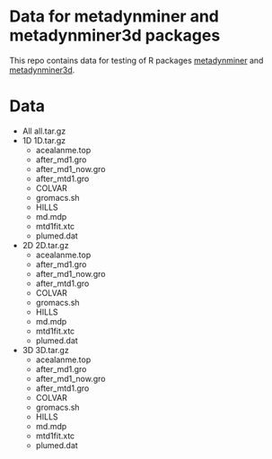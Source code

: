 # Data for metadynminer and metadynminer3d packages

This repo contains data for testing of R packages
[metadynminer](https://github.com/spiwokv/metadynminer)
and 
[metadynminer3d](https://github.com/spiwokv/metadynminer3d).

# Data

* All all.tar.gz
* 1D 1D.tar.gz
  + acealanme.top
  + after_md1.gro
  + after_md1_now.gro
  + after_mtd1.gro
  + COLVAR
  + gromacs.sh
  + HILLS
  + md.mdp
  + mtd1fit.xtc
  + plumed.dat
* 2D 2D.tar.gz
  + acealanme.top
  + after_md1.gro
  + after_md1_now.gro
  + after_mtd1.gro
  + COLVAR
  + gromacs.sh
  + HILLS
  + md.mdp
  + mtd1fit.xtc
  + plumed.dat
* 3D 3D.tar.gz
  + acealanme.top
  + after_md1.gro
  + after_md1_now.gro
  + after_mtd1.gro
  + COLVAR
  + gromacs.sh
  + HILLS
  + md.mdp
  + mtd1fit.xtc
  + plumed.dat

